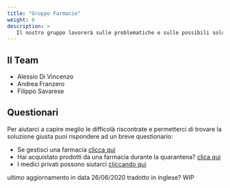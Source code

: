 ```yaml
---
title: "Gruppo Farmacie"
weight: 6
description: >
   Il nostro gruppo lavorerà sulle problematiche e sulle possibili soluzioni per la gestione delle farmacie
---
```


## Il Team

* Alessio Di Vincenzo
* Andrea Franzero  
* Filippo Savarese 


## Questionari
Per aiutarci a capire meglio le difficolà riscontrate e permetterci di trovare la soluzione giusta puoi rispondere ad un breve questionario:

* Se gestisci una farmacia [clicca qui](https://docs.google.com/forms/d/e/1FAIpQLSd65YNugSFhi36_33nzGfxAph71Dwg_Tmfwm0G_dox_5r_Okw/viewform)
* Hai acquistato prodotti da una farmacia durante la quarantena? [clica qui](https://docs.google.com/forms/d/e/1FAIpQLSfpVNuLTK8PHMfA-VWxVdHG4pY19tiyl3IqFPPwcTbbOs49QQ/viewform)
* I medici privati possono siutarci [cliccando qui](https://docs.google.com/forms/d/e/1FAIpQLSfpVNuLTK8PHMfA-VWxVdHG4pY19tiyl3IqFPPwcTbbOs49QQ/viewform)

ultimo aggiornamento in data 26/06/2020
tradotto in inglese? WIP

